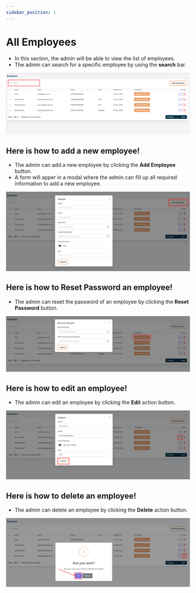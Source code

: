 ```yaml
---
sidebar_position: 1
---
```


# All Employees
- In this section, the admin will be able to view the list of employees.
- The admin can search for a specific employee by using the **search** bar.

![employ](./img/1.png)


## Here is how to add a new employee!

- The admin can add a new employee by clicking the **Add Employee** button.
- A form will apper in a modal where the admin can fill up all required information to add a new employee.

![employ](./img/2.png)


## Here is how to Reset Password an employee!

- The admin can reset the password of an employee by clicking the **Reset Password** button.

![employ](./img/3.png)


## Here is how to edit an employee!

- The admin can edit an employee by clicking the **Edit** action button.

![employ](./img/4.png)


## Here is how to delete an employee!

- The admin can delete an employee by clicking the **Delete** action button.

![employ](./img/5.png)
